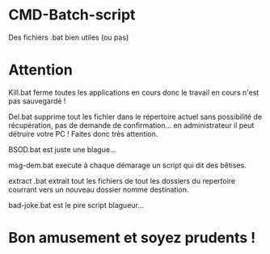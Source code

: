 # CMD-Batch-script
Des fichiers .bat bien utiles (ou pas)
# Attention
Kill.bat ferme toutes les applications en cours donc le travail en cours n'est pas sauvegardé !

Del.bat supprime tout les fichier dans le répertoire actuel sans possibilité de récupération, pas de demande de confirmation... en administrateur il peut détruire votre PC ! Faites donc très attention.

BSOD.bat est juste une blague...

msg-dem.bat execute à chaque démarage un script qui dit des bêtises.

extract .bat extrait tout les fichiers de tout les dossiers du repertoire courrant vers un nouveau dossier nomme destination.

bad-joke.bat est le pire script blagueur...
# Bon amusement et soyez prudents !
